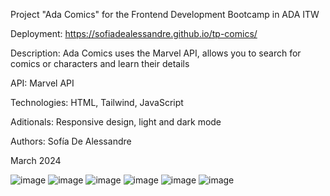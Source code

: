 Project "Ada Comics" for the Frontend Development Bootcamp in ADA ITW

Deployment: https://sofiadealessandre.github.io/tp-comics/

Description: Ada Comics uses the Marvel API, allows you to search for comics or characters and learn their details

API: Marvel API 

Technologies: HTML, Tailwind, JavaScript

Aditionals: Responsive design, light and dark mode 

Authors: Sofía De Alessandre

March 2024

![image](https://github.com/SofiaDeAlessandre/tp-comics/assets/111467767/14c5643b-cd3a-4192-b66d-8db32aba8f29)
![image](https://github.com/SofiaDeAlessandre/tp-comics/assets/111467767/2c9c663f-d858-46e6-80f0-3af170f9c5de)
![image](https://github.com/SofiaDeAlessandre/tp-comics/assets/111467767/7ab6ba9d-a5e7-41b3-bbff-bde364053266)
![image](https://github.com/SofiaDeAlessandre/tp-comics/assets/111467767/f257dc91-3fd2-414d-9efc-50aa86ee7f78)
![image](https://github.com/SofiaDeAlessandre/tp-comics/assets/111467767/7b4f644e-ecd0-4ec5-b558-85c8018a9f1e)
![image](https://github.com/SofiaDeAlessandre/tp-comics/assets/111467767/c0b0eaab-5025-41d1-8678-4c9182380177)





